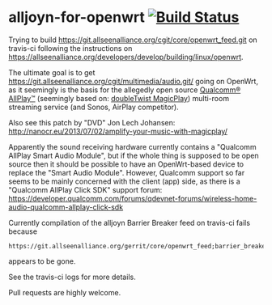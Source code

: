 alljoyn-for-openwrt [![Build Status](https://travis-ci.org/probonopd/alljoyn-for-openwrt.svg)](https://travis-ci.org/probonopd/alljoyn-for-openwrt)
===================
Trying to build
https://git.allseenalliance.org/cgit/core/openwrt_feed.git on travis-ci following the instructions on https://allseenalliance.org/developers/develop/building/linux/openwrt.

The ultimate goal is to get https://git.allseenalliance.org/cgit/multimedia/audio.git/ going on OpenWrt, as it seemingly is the basis for the allegedly open source [Qualcomm® AllPlay™](https://www.qualcomm.com/products/allplay/platform) (seemingly based on: [doubleTwist MagicPlay](http://magicplay.com)) multi-room streaming service (and Sonos, AirPlay competitor).

Also see this patch by "DVD" Jon Lech Johansen: http://nanocr.eu/2013/07/02/amplify-your-music-with-magicplay/

Apparently the sound receiving hardware currently contains a "Qualcomm AllPlay Smart Audio Module", but if the whole thing is supposed to be open source then it should be possible to have an OpenWrt-based device to replace the "Smart Audio Module". However, Qualcomm support so far seems to be mainly concerned with the client (app) side, as there is a "Qualcomm AllPlay Click SDK" support forum: https://developer.qualcomm.com/forums/qdevnet-forums/wireless-home-audio-qualcomm-allplay-click-sdk

Currently compilation of the alljoyn Barrier Breaker feed on travis-ci fails because

```
https://git.allseenalliance.org/gerrit/core/openwrt_feed;barrier_breaker
```
appears to be gone.

See the travis-ci logs for more details.

Pull requests are highly welcome.
